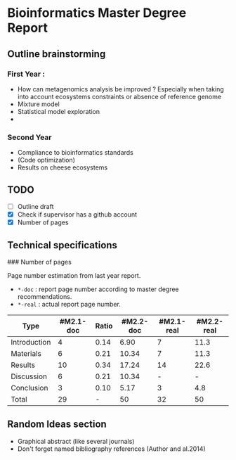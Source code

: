 # Bioinformatics Master Degree Report

## Outline brainstorming

### First Year :

* How can metagenomics analysis be improved ? Especially when taking into account ecosystems constraints or absence of reference genome
* Mixture model
* Statistical model exploration
* 

### Second Year 

* Compliance to bioinformatics standards
* (Code optimization)
* Results on cheese ecosystems

## TODO

* [ ] Outline draft
* [x] Check if supervisor has a github account
* [x] Number of pages

## Technical specifications

### Number of pages

Page number estimation from last year report.

* `*-doc` : report page number according to master degree recommendations.
* `*-real` : actual report page number.



Type         |  #M2.1-doc | Ratio | #M2.2-doc | #M2.1-real | #M2.2-real
-------------| -----------|-------|-----------|------------|------------
Introduction |    4       |   0.14|     6.90  |    7       |     11.3
Materials    |    6       |   0.21|    10.34  |    7       |     11.3
Results      |    10      |   0.34|    17.24  |    14      |     22.6
Discussion   |    6       |   0.21|    10.34  |    -       |     -
Conclusion   |    3       |   0.10|     5.17  |    3       |     4.8
Total        |    29      |    -  |     50    |    32      |     50







## Random Ideas section

* Graphical abstract (like several journals)
* Don't forget named bibliography references (Author and al.2014)
